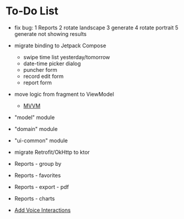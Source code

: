 To-Do List
====

* fix bug:
  1 Reports
  2 rotate landscape
  3 generate
  4 rotate portrait
  5 generate not showing results

* migrate binding to Jetpack Compose
  * swipe time list yesterday/tomorrow
  * date-time picker dialog
  * puncher form
  * record edit form
  * report form
* move logic from fragment to ViewModel
    * [MVVM](https://developer.android.com/topic/libraries/architecture/viewmodel.html)
* "model" module
* "domain" module
* "ui-common" module
* migrate Retrofit/OkHttp to ktor

* Reports - group by
* Reports - favorites
* Reports - export - pdf
* Reports - charts
* [Add Voice Interactions](https://codelabs.developers.google.com/codelabs/voice-interaction/index.html)
